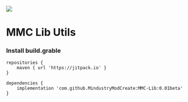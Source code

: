 [![](https://jitpack.io/v/paulieg626/test-lib.svg)](https://jitpack.io/#paulieg626/test-lib)
# MMC Lib Utils

### Install build.grable
```
repositories {
    maven { url 'https://jitpack.io' }
}

dependencies {
	implementation 'com.github.MindustryModCreate:MMC-Lib:0.01beta'
}
```
